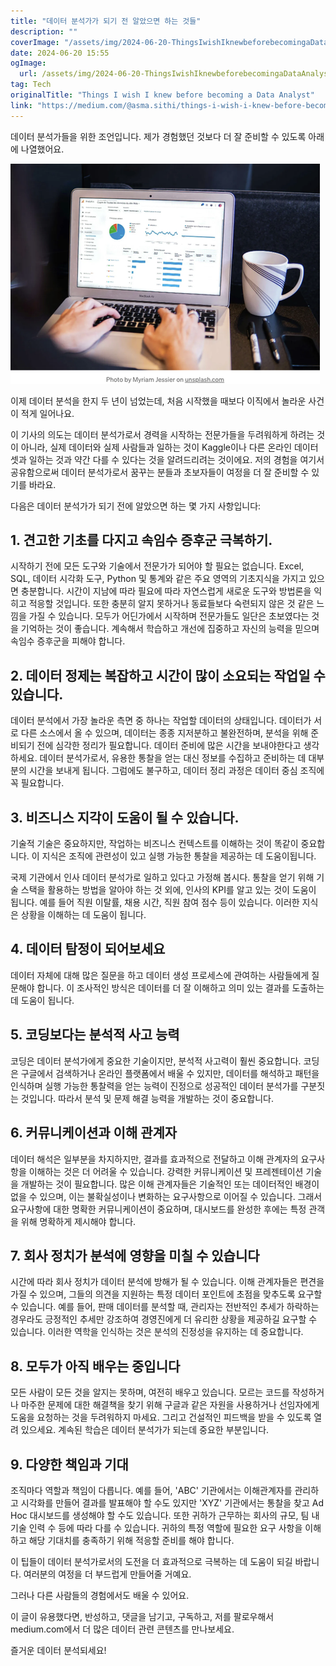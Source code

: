 ```yaml
---
title: "데이터 분석가가 되기 전 알았으면 하는 것들"
description: ""
coverImage: "/assets/img/2024-06-20-ThingsIwishIknewbeforebecomingaDataAnalyst_0.png"
date: 2024-06-20 15:55
ogImage: 
  url: /assets/img/2024-06-20-ThingsIwishIknewbeforebecomingaDataAnalyst_0.png
tag: Tech
originalTitle: "Things I wish I knew before becoming a Data Analyst"
link: "https://medium.com/@asma.sithi/things-i-wish-i-knew-before-becoming-a-data-analyst-9dc92d0a3fdc"
---
```



데이터 분석가들을 위한 조언입니다. 제가 경험했던 것보다 더 잘 준비할 수 있도록 아래에 나열했어요.

![이미지](/assets/img/2024-06-20-ThingsIwishIknewbeforebecomingaDataAnalyst_0.png)

이제 데이터 분석을 한지 두 년이 넘었는데, 처음 시작했을 때보다 이직에서 놀라운 사건이 적게 일어나요.

이 기사의 의도는 데이터 분석가로서 경력을 시작하는 전문가들을 두려워하게 하려는 것이 아니라, 실제 데이터와 실제 사람들과 일하는 것이 Kaggle이나 다른 온라인 데이터셋과 일하는 것과 약간 다를 수 있다는 것을 알려드리려는 것이에요. 저의 경험을 여기서 공유함으로써 데이터 분석가로서 꿈꾸는 분들과 초보자들이 여정을 더 잘 준비할 수 있기를 바라요.

<div class="content-ad"></div>

다음은 데이터 분석가가 되기 전에 알았으면 하는 몇 가지 사항입니다:

## 1. 견고한 기초를 다지고 속임수 증후군 극복하기.

시작하기 전에 모든 도구와 기술에서 전문가가 되어야 할 필요는 없습니다. Excel, SQL, 데이터 시각화 도구, Python 및 통계와 같은 주요 영역의 기초지식을 가지고 있으면 충분합니다. 시간이 지남에 따라 필요에 따라 자연스럽게 새로운 도구와 방법론을 익히고 적응할 것입니다. 또한 충분히 알지 못하거나 동료들보다 숙련되지 않은 것 같은 느낌을 가질 수 있습니다. 모두가 어딘가에서 시작하며 전문가들도 일단은 초보였다는 것을 기억하는 것이 좋습니다. 계속해서 학습하고 개선에 집중하고 자신의 능력을 믿으며 속임수 증후군을 피해야 합니다.

## 2. 데이터 정제는 복잡하고 시간이 많이 소요되는 작업일 수 있습니다.

<div class="content-ad"></div>

데이터 분석에서 가장 놀라운 측면 중 하나는 작업할 데이터의 상태입니다. 데이터가 서로 다른 소스에서 올 수 있으며, 데이터는 종종 지저분하고 불완전하며, 분석을 위해 준비되기 전에 심각한 정리가 필요합니다. 데이터 준비에 많은 시간을 보내야한다고 생각하세요. 데이터 분석가로서, 유용한 통찰을 얻는 대신 정보를 수집하고 준비하는 데 대부분의 시간을 보내게 됩니다. 그럼에도 불구하고, 데이터 정리 과정은 데이터 중심 조직에 꼭 필요합니다.

## 3. 비즈니스 지각이 도움이 될 수 있습니다.

기술적 기술은 중요하지만, 작업하는 비즈니스 컨텍스트를 이해하는 것이 똑같이 중요합니다. 이 지식은 조직에 관련성이 있고 실행 가능한 통찰을 제공하는 데 도움이됩니다.

국제 기관에서 인사 데이터 분석가로 일하고 있다고 가정해 봅시다. 통찰을 얻기 위해 기술 스택을 활용하는 방법을 알아야 하는 것 외에, 인사의 KPI를 알고 있는 것이 도움이 됩니다. 예를 들어 직원 이탈률, 채용 시간, 직원 참여 점수 등이 있습니다. 이러한 지식은 상황을 이해하는 데 도움이 됩니다.

<div class="content-ad"></div>

## 4. 데이터 탐정이 되어보세요

데이터 자체에 대해 많은 질문을 하고 데이터 생성 프로세스에 관여하는 사람들에게 질문해야 합니다. 이 조사적인 방식은 데이터를 더 잘 이해하고 의미 있는 결과를 도출하는 데 도움이 됩니다.

## 5. 코딩보다는 분석적 사고 능력

코딩은 데이터 분석가에게 중요한 기술이지만, 분석적 사고력이 훨씬 중요합니다. 코딩은 구글에서 검색하거나 온라인 플랫폼에서 배울 수 있지만, 데이터를 해석하고 패턴을 인식하며 실행 가능한 통찰력을 얻는 능력이 진정으로 성공적인 데이터 분석가를 구분짓는 것입니다. 따라서 분석 및 문제 해결 능력을 개발하는 것이 중요합니다.

<div class="content-ad"></div>

## 6. 커뮤니케이션과 이해 관계자

데이터 해석은 일부분을 차지하지만, 결과를 효과적으로 전달하고 이해 관계자의 요구사항을 이해하는 것은 더 어려울 수 있습니다. 강력한 커뮤니케이션 및 프레젠테이션 기술을 개발하는 것이 필요합니다. 많은 이해 관계자들은 기술적인 또는 데이터적인 배경이 없을 수 있으며, 이는 불확실성이나 변화하는 요구사항으로 이어질 수 있습니다. 그래서 요구사항에 대한 명확한 커뮤니케이션이 중요하며, 대시보드를 완성한 후에는 특정 관객을 위해 명확하게 제시해야 합니다.

## 7. 회사 정치가 분석에 영향을 미칠 수 있습니다

시간에 따라 회사 정치가 데이터 분석에 방해가 될 수 있습니다. 이해 관계자들은 편견을 가질 수 있으며, 그들의 의견을 지원하는 특정 데이터 포인트에 초점을 맞추도록 요구할 수 있습니다. 예를 들어, 판매 데이터를 분석할 때, 관리자는 전반적인 추세가 하락하는 경우라도 긍정적인 추세만 강조하여 경영진에게 더 유리한 상황을 제공하길 요구할 수 있습니다. 이러한 역학을 인식하는 것은 분석의 진정성을 유지하는 데 중요합니다.

<div class="content-ad"></div>

## 8. 모두가 아직 배우는 중입니다

모든 사람이 모든 것을 알지는 못하며, 여전히 배우고 있습니다. 모르는 코드를 작성하거나 마주한 문제에 대한 해결책을 찾기 위해 구글과 같은 자원을 사용하거나 선임자에게 도움을 요청하는 것을 두려워하지 마세요. 그리고 건설적인 피드백을 받을 수 있도록 열려 있으세요. 계속된 학습은 데이터 분석가가 되는데 중요한 부분입니다.

## 9. 다양한 책임과 기대

조직마다 역할과 책임이 다릅니다. 예를 들어, 'ABC' 기관에서는 이해관계자를 관리하고 시각화를 만들어 결과를 발표해야 할 수도 있지만 'XYZ' 기관에서는 통찰을 찾고 Ad Hoc 대시보드를 생성해야 할 수도 있습니다. 또한 귀하가 근무하는 회사의 규모, 팀 내 기술 인력 수 등에 따라 다를 수 있습니다. 귀하의 특정 역할에 필요한 요구 사항을 이해하고 해당 기대치를 충족하기 위해 적응할 준비를 해야 합니다.

<div class="content-ad"></div>

이 팁들이 데이터 분석가로서의 도전을 더 효과적으로 극복하는 데 도움이 되길 바랍니다. 여러분의 여정을 더 부드럽게 만들어줄 거예요.

그러나 다른 사람들의 경험에서도 배울 수 있어요.

이 글이 유용했다면, 반성하고, 댓글을 남기고, 구독하고, 저를 팔로우해서 medium.com에서 더 많은 데이터 관련 콘텐츠를 만나보세요.

즐거운 데이터 분석되세요!